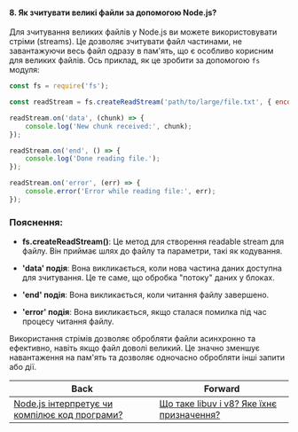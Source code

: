#### 8. Як зчитувати великі файли за допомогою Node.js?

Для зчитування великих файлів у Node.js ви можете використовувати стріми (streams). Це дозволяє зчитувати файл частинами, не завантажуючи весь файл одразу в пам'ять, що є особливо корисним для великих файлів. Ось приклад, як це зробити за допомогою `fs` модуля:

```javascript
const fs = require('fs');

const readStream = fs.createReadStream('path/to/large/file.txt', { encoding: 'utf8' });

readStream.on('data', (chunk) => {
    console.log('New chunk received:', chunk);
});

readStream.on('end', () => {
    console.log('Done reading file.');
});

readStream.on('error', (err) => {
    console.error('Error while reading file:', err);
});
```

### Пояснення:

- **fs.createReadStream()**: Це метод для створення readable stream для файлу. Він приймає шлях до файлу та параметри, такі як кодування.

- **'data' подія**: Вона викликається, коли нова частина даних доступна для зчитування. Це те саме, що обробка "потоку" даних у блоках.

- **'end' подія**: Вона викликається, коли читання файлу завершено.

- **'error' подія**: Вона викликається, якщо сталася помилка під час процесу читання файлу.

Використання стрімів дозволяє обробляти файли асинхронно та ефективно, навіть якщо файл доволі великий. Це значно зменшує навантаження на пам'ять та дозволяє одночасно обробляти інші запити або дії.

| Back | Forward |
|---|---|
| [Node.js інтерпретує чи компілює код програми?](/ua/junior/nodejs/is-nodejs-interpreting-or-compiling-code.md)  | [Що таке libuv i v8? Яке їхнє призначення?](/ua/junior/nodejs/what-is-libuv-and-v8-whats-their-purpose.md) |